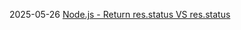 
2025-05-26
[Node.js - Return res.status VS res.status](https://stackoverflow.com/questions/52919585/node-js-return-res-status-vs-res-status/79638535#79638535)

